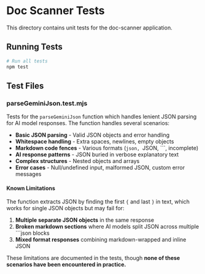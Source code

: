 # Doc Scanner Tests

This directory contains unit tests for the doc-scanner application.

## Running Tests

```bash
# Run all tests
npm test
```

## Test Files

### parseGeminiJson.test.mjs

Tests for the `parseGeminiJson` function which handles lenient JSON parsing for AI model responses. The function handles several scenarios:

- **Basic JSON parsing** - Valid JSON objects and error handling
- **Whitespace handling** - Extra spaces, newlines, empty objects
- **Markdown code fences** - Various formats (`json, `JSON, ```, incomplete)
- **AI response patterns** - JSON buried in verbose explanatory text
- **Complex structures** - Nested objects and arrays
- **Error cases** - Null/undefined input, malformed JSON, custom error messages

#### Known Limitations

The function extracts JSON by finding the first `{` and last `}` in text, which works for single JSON objects but may fail for:

1. **Multiple separate JSON objects** in the same response
2. **Broken markdown sections** where AI models split JSON across multiple ```json blocks
3. **Mixed format responses** combining markdown-wrapped and inline JSON

These limitations are documented in the tests, though **none of these scenarios have been encountered in practice.**
